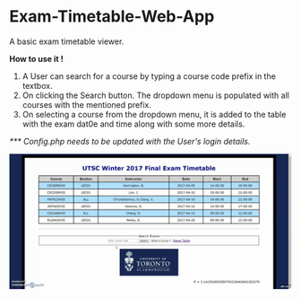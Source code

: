 # Exam-Timetable-Web-App

A basic exam timetable viewer.

<b>How to use it ! </b>
1. A User can search for a course by typing a course code prefix in the textbox.
2. On clicking the Search button. The dropdown menu is populated with all courses with the mentioned prefix.
3. On selecting a course from the dropdown menu, it is added to the table with the exam dat0e and time along with some more details.

<i>*** Config.php needs to be updated with the User's login details.</i>

![Demo](https://github.com/harmanw/Exam-Timetable-Web-App/blob/master/demo.gif)
